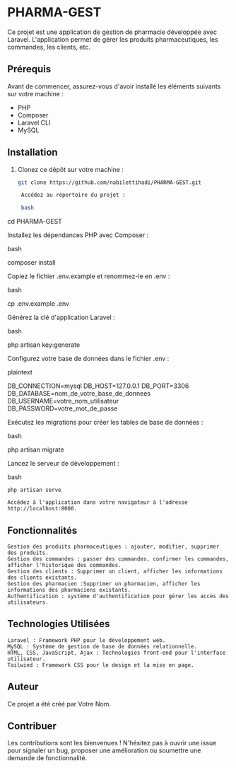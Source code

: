 # PHARMA-GEST

Ce projet est une application de gestion de pharmacie développée avec Laravel. L'application permet de gérer les produits pharmaceutiques, les commandes, les clients, etc.

## Prérequis

Avant de commencer, assurez-vous d'avoir installé les éléments suivants sur votre machine :

- PHP
- Composer
- Laravel CLI
- MySQL

## Installation

1. Clonez ce dépôt sur votre machine :

   ```bash
   git clone https://github.com/nabilettihadi/PHARMA-GEST.git

    Accédez au répertoire du projet :

    bash

cd PHARMA-GEST

Installez les dépendances PHP avec Composer :

bash

composer install

Copiez le fichier .env.example et renommez-le en .env :

bash

cp .env.example .env

Générez la clé d'application Laravel :

bash

php artisan key:generate

Configurez votre base de données dans le fichier .env :

plaintext

DB_CONNECTION=mysql
DB_HOST=127.0.0.1
DB_PORT=3306
DB_DATABASE=nom_de_votre_base_de_donnees
DB_USERNAME=votre_nom_utilisateur
DB_PASSWORD=votre_mot_de_passe

Exécutez les migrations pour créer les tables de base de données :

bash

php artisan migrate

Lancez le serveur de développement :

bash

    php artisan serve

    Accédez à l'application dans votre navigateur à l'adresse http://localhost:8000.

## Fonctionnalités

    Gestion des produits pharmaceutiques : ajouter, modifier, supprimer des produits.
    Gestion des commandes : passer des commandes, confirmer les commandes, afficher l'historique des commandes.
    Gestion des clients : Supprimer un client, afficher les informations des clients existants.
    Gestion des pharmacien :Supprimer un pharmacien, afficher les informations des pharmaciens existants.
    Authentification : système d'authentification pour gérer les accès des utilisateurs.

## Technologies Utilisées

    Laravel : Framework PHP pour le développement web.
    MySQL : Système de gestion de base de données relationnelle.
    HTML, CSS, JavaScript, Ajax : Technologies front-end pour l'interface utilisateur.
    Tailwind : Framework CSS pour le design et la mise en page.

## Auteur

Ce projet a été créé par Votre Nom.

## Contribuer

Les contributions sont les bienvenues ! N'hésitez pas à ouvrir une issue pour signaler un bug, proposer une amélioration ou soumettre une demande de fonctionnalité.